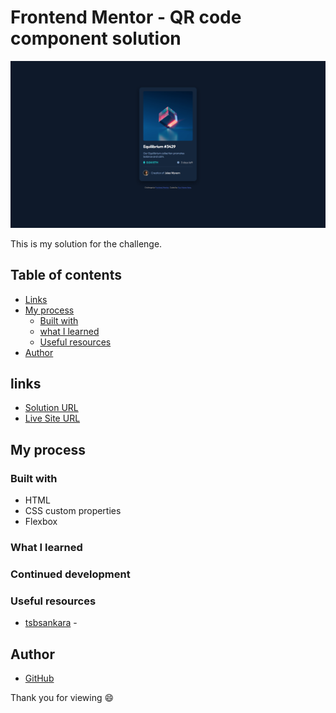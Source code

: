 # Frontend Mentor - QR code component solution

![Design preview for the QR code component coding challenge](./design/Screen-Shot.png)

This is my solution for the challenge.

## Table of contents
- [Links](#links)
- [My process](#my-process)
  - [Built with](#built-with)
  - [what I learned](#what-i-learned)
  - [Useful resources](#useful-resources)
- [Author](#author)

## links

- [Solution URL](https://github.com/Illyaas4Show/QR-code-component)
- [Live Site URL](https://glittering-axolotl-6f5eab.netlify.app/)

## My process

### Built with

- HTML
- CSS custom properties
- Flexbox

### What I learned

### Continued development

### Useful resources

- [tsbsankara](https://www.youtube.com/watch?v=9bGbykdR4T8) - 

## Author
- [GitHub](https://github.com/Illyaas4Show/)

Thank you for viewing :smile:
